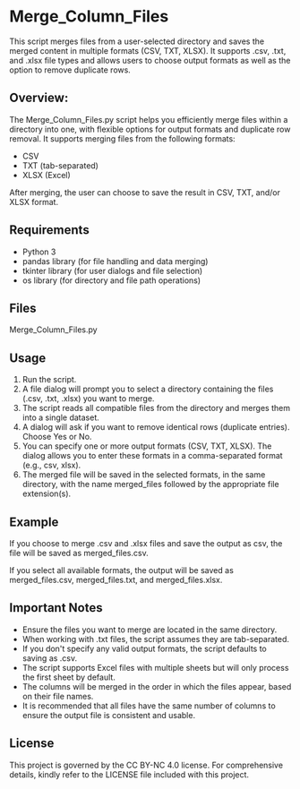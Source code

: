 # Merge_Column_Files
This script merges files from a user-selected directory and saves the merged content in multiple formats (CSV, TXT, XLSX). It supports .csv, .txt, and .xlsx file types and allows users to choose output formats as well as the option to remove duplicate rows.

## Overview:
The Merge_Column_Files.py script helps you efficiently merge files within a directory into one, with flexible options for output formats and duplicate row removal. It supports merging files from the following formats:
* CSV
* TXT (tab-separated)
* XLSX (Excel)
  
After merging, the user can choose to save the result in CSV, TXT, and/or XLSX format.

## Requirements
* Python 3
* pandas library (for file handling and data merging)
* tkinter library (for user dialogs and file selection)
* os library (for directory and file path operations)

## Files
Merge_Column_Files.py

## Usage
1. Run the script.
2. A file dialog will prompt you to select a directory containing the files (.csv, .txt, .xlsx) you want to merge.
3. The script reads all compatible files from the directory and merges them into a single dataset.
4. A dialog will ask if you want to remove identical rows (duplicate entries). Choose Yes or No.
5. You can specify one or more output formats (CSV, TXT, XLSX). The dialog allows you to enter these formats in a comma-separated format (e.g., csv, xlsx).
6. The merged file will be saved in the selected formats, in the same directory, with the name merged_files followed by the appropriate file extension(s).

## Example
If you choose to merge .csv and .xlsx files and save the output as csv, the file will be saved as merged_files.csv.

If you select all available formats, the output will be saved as merged_files.csv, merged_files.txt, and merged_files.xlsx.

## Important Notes
* Ensure the files you want to merge are located in the same directory.
* When working with .txt files, the script assumes they are tab-separated.
* If you don't specify any valid output formats, the script defaults to saving as .csv.
* The script supports Excel files with multiple sheets but will only process the first sheet by default.
* The columns will be merged in the order in which the files appear, based on their file names.
* It is recommended that all files have the same number of columns to ensure the output file is consistent and usable.

## License
This project is governed by the CC BY-NC 4.0 license. For comprehensive details, kindly refer to the LICENSE file included with this project.
